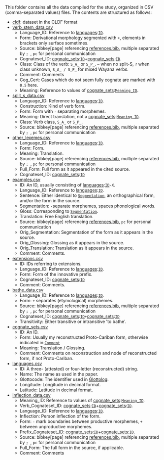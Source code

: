 This folder contains all the data compiled for the study, organized in CSV (comma-separated values) files.
The contents are structured as follows:
* [cldf](cldf): dataset in the CLDF format
* [verb_stem_data.csv](data/verb_stem_data.csv)<a name="verb_stem_data">
  * Language_ID<a name="verb_stem_data.Language_ID">: Reference to [languages](#languages):[`ID`](#languages.ID).
  * Form<a name="verb_stem_data.Form">: Derivational morphology segmented with `+`, elements in brackets only surface sometimes.
  * Source<a name="verb_stem_data.Source">: bibkey[page] referencing [references.bib](data/cldf/references.bib), multiple separated by `; `, `pc` for personal communication
  * Cognateset_ID<a name="verb_stem_data.Cognateset_ID">: [cognate_sets](#cognate_sets):[`ID`](#cognate_sets.ID)+[cognate_sets](#cognate_sets):[`ID`](#cognate_sets.ID).
  * Class<a name="verb_stem_data.Class">: Class of the verb: `S_A_` or `S_P_`. `–` when no split-S, `?` when class unknown, `S_A_ / S_P_` for mixed Wayana verbs.
  * Comment<a name="verb_stem_data.Comment">: Comments
  * Cog_Cert<a name="verb_stem_data.Cog_Cert">: Cases which do not seem fully cognate are marked with `0.5` here.
  * Meaning<a name="verb_stem_data.Meaning">: Reference to values of [cognate_sets](#cognate_sets):[`Meaning_ID`](#cognate_sets.Meaning_ID).
* [split_s_data.csv](data/split_s_data.csv)<a name="split_s_data">
  * Language_ID<a name="split_s_data.Language_ID">: Reference to [languages](#languages):[`ID`](#languages.ID).
  * Construction<a name="split_s_data.Construction">: Kind of verb form.
  * Form<a name="split_s_data.Form">: Form with `-` separating morphemes.
  * Meaning<a name="split_s_data.Meaning">: Direct translation, not a [cognate_sets](#cognate_sets):[`Meaning_ID`](#cognate_sets.Meaning_ID).
  * Class<a name="split_s_data.Class">: Verb class, `S_A_` or `S_P_`.
  * Source<a name="split_s_data.Source">: bibkey[page] referencing [references.bib](data/cldf/references.bib), multiple separated by `; `, `pc` for personal communication
* [other_lexemes.csv](data/other_lexemes.csv)<a name="other_lexemes">
  * Language_ID<a name="other_lexemes.Language_ID">: Reference to [languages](#languages):[`ID`](#languages.ID).
  * Form<a name="other_lexemes.Form">: Form.
  * Meaning<a name="other_lexemes.Meaning">: Translation.
  * Source<a name="other_lexemes.Source">: bibkey[page] referencing [references.bib](data/cldf/references.bib), multiple separated by `; `, `pc` for personal communication
  * Full_Form<a name="other_lexemes.Full_Form">: Full form as it appeared in the cited source.
  * Cognateset_ID<a name="other_lexemes.Cognateset_ID">: [cognate_sets](#cognate_sets):[`ID`](#cognate_sets.ID)
* [examples.csv](data/examples.csv)<a name="examples">
  * ID<a name="examples.ID">: An ID, usually consisting of [languages](#languages):[`ID`](#languages.ID)`-X`.
  * Language_ID<a name="examples.Language_ID">: Reference to [languages](#languages):[`ID`](#languages.ID).
  * Sentence<a name="examples.Sentence">: Either identical to [`Segmentation`](#examples.Segmentation), an orthographical form, and/or the form in the source.
  * Segmentation<a name="examples.Segmentation">: `-`separate morphemes, spaces phonological words.
  * Gloss<a name="examples.Gloss">: Corresponding to [`Segmentation`](#examples.Segmentation).
  * Translation<a name="examples.Translation">: Free English translation.
  * Source<a name="examples.Source">: bibkey[page] referencing [references.bib](data/cldf/references.bib), `pc` for personal communication
  * Orig_Segmentation<a name="examples.Orig_Segmentation">: Segmentation of the form as it appears in the source.
  * Orig_Glossing<a name="examples.Orig_Glossing">: Glossing as it appears in the source.
  * Orig_Translation<a name="examples.Orig_Translation">: Translation as it appears in the source.
  * Comment<a name="examples.Comment">: Comments.
* [extensions.csv](data/extensions.csv)<a name="extensions">
  * ID<a name="extensions.ID">: IDs referring to extensions.
  * Language_ID<a name="extensions.Language_ID">: Reference to [languages](#languages):[`ID`](#languages.ID).
  * Form<a name="extensions.Form">: Form of the innovative prefix.
  * Cognateset_ID<a name="extensions.Cognateset_ID">: [cognate_sets](#cognate_sets):[`ID`](#cognate_sets.ID)
  * Comment<a name="extensions.Comment">: Comments.
* [bathe_data.csv](data/bathe_data.csv)<a name="bathe_data">
  * Language_ID<a name="bathe_data.Language_ID">: Reference to [languages](#languages):[`ID`](#languages.ID).
  * Form<a name="bathe_data.Form">: `+` separates (etymological) morphemes.
  * Source<a name="bathe_data.Source">: bibkey[page] referencing [references.bib](data/cldf/references.bib), multiple separated by `; `, `pc` for personal communication
  * Cognateset_ID<a name="bathe_data.Cognateset_ID">: [cognate_sets](#cognate_sets):[`ID`](#cognate_sets.ID)`+`[cognate_sets](#cognate_sets):[`ID`](#cognate_sets.ID)
  * Transitivity<a name="bathe_data.Transitivity">: Either transitive or intransitive 'to bathe'.
* [cognate_sets.csv](data/cognate_sets.csv)<a name="cognate_sets">
  * ID<a name="cognate_sets.ID">: An ID.
  * Form<a name="cognate_sets.Form">: Usually my reconstructed Proto-Cariban form, otherwise indicated in [`Comment`](#cognate_sets.Comment)
  * Meaning<a name="cognate_sets.Meaning">: Translation / Glossing.
  * Comment<a name="cognate_sets.Comment">: Comments on reconstruction and node of reconstructed form, if not Proto-Cariban.
* [languages.csv](data/languages.csv)<a name="languages">
  * ID<a name="languages.ID">: A three- (attested) or four-letter (reconstructed) string.
  * Name<a name="languages.Name">: The name as used in the paper.
  * Glottocode<a name="languages.Glottocode">: The identifier used in [Glottolog](https://www.glottolog.org).
  * Longitude<a name="languages.Longitude">: Longitude in decimal format.
  * Latitude<a name="languages.Latitude">: Latitude in decimal format.
* [inflection_data.csv](data/inflection_data.csv)<a name="inflection_data">
  * Meaning_ID<a name="inflection_data.Meaning_ID">: Reference to values of [cognate_sets](#cognate_sets):[`Meaning_ID`](#cognate_sets.Meaning_ID).
  * Verb_Cognateset_ID<a name="inflection_data.Verb_Cognateset_ID">: [cognate_sets](#cognate_sets):[`ID`](#cognate_sets.ID)+[cognate_sets](#cognate_sets):[`ID`](#cognate_sets.ID).
  * Language_ID<a name="inflection_data.Language_ID">: Reference to [languages](#languages):[`ID`](#languages.ID).
  * Inflection<a name="inflection_data.Inflection">: Person inflection of the form.
  * Form<a name="inflection_data.Form">: `-` mark boundaries between productive morphemes, `+` between unproductive morphemes.
  * Prefix_Cognateset_ID<a name="inflection_data.Prefix_Cognateset_ID">: [cognate_sets](#cognate_sets):[`ID`](#cognate_sets.ID)+[cognate_sets](#cognate_sets):[`ID`](#cognate_sets.ID).
  * Source<a name="inflection_data.Source">: bibkey[page] referencing [references.bib](data/cldf/references.bib), multiple separated by `; `, `pc` for personal communication
  * Full_Form<a name="inflection_data.Full_Form">: The full form in the source, if applicable.
  * Comment<a name="inflection_data.Comment">: Comments
